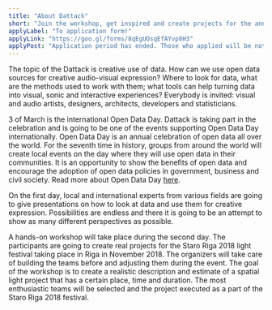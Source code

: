```yaml
---
title: "About Dattack"
short: "Join the workshop, get inspired and create projects for the annual light festival Staro Riga that takes place in Riga, Latvia during one of the darkest months of the year – November!"
applyLabel: "To application form!"
applyLink: "https://goo.gl/forms/8qEgUOsqEfAYvp8H3"
applyPost: "Application period has ended. Those who applied will be notified directly. Thank you!"
---
```


The topic of the Dattack is creative use of data. How can we use open data sources for creative audio-visual expression? Where to look for data, what are the methods used to work with them; what tools can help turning data into visual, sonic and interactive experiences? Everybody is invited: visual and audio artists, designers, architects, developers and statisticians. 

3 of March is the international Open Data Day. Dattack is taking part in the celebration and is going to be one of the events supporting Open Data Day internationally. Open Data Day is an annual celebration of open data all over the world. For the seventh time in history, groups from around the world will create local events on the day where they will use open data in their communities. It is an opportunity to show the benefits of open data and encourage the adoption of open data policies in government, business and civil society. Read more about Open Data Day [here](http://opendataday.org).

On the first day, local and international experts from various fields are going to give presentations on how to look at data and use them for creative expression. Possibilities are endless and there it is going to be an attempt to show as many different perspectives as possible.

A hands-on workshop will take place during the second day. The participants are going to create real projects for the Staro Riga 2018 light festival taking place in Riga in November 2018. The organizers will take care of building the teams before and adjusting them during the event. The goal of the workshop is to create a realistic description and estimate of a spatial light project that has a certain place, time and duration. The most enthusiastic teams will be selected and the project executed as a part of the Staro Riga 2018 festival.
